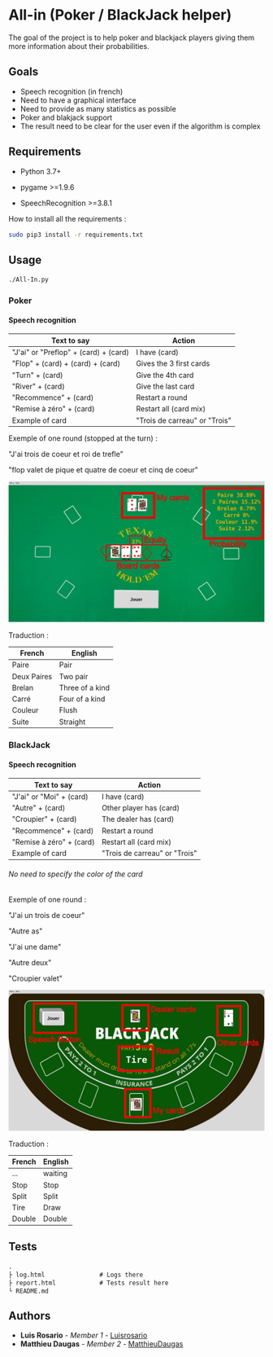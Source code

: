 # All-in (Poker / BlackJack helper)

The goal of the project is to help poker and blackjack players giving them more information about their probabilities.

## Goals

- Speech recognition (in french)
- Need to have a graphical interface
- Need to provide as many statistics as possible
- Poker and blakjack support
- The result need to be clear for the user even if the algorithm is complex

## Requirements

* Python 3.7+

* pygame >=1.9.6
* SpeechRecognition >=3.8.1

How to install all the requirements :
```bash
sudo pip3 install -r requirements.txt
```

## Usage

```bash
./All-In.py
```

### Poker

#### Speech recognition

Text to say | Action |
------------ | ------------- |
"J'ai" or "Preflop" + (card) + (card) | I have (card) |
"Flop" + (card) + (card) + (card) | Gives the 3 first cards |
"Turn" + (card) | Give the 4th card |
"River" + (card) | Give the last card |
"Recommence" + (card) | Restart a round |
"Remise à zéro" + (card) | Restart all (card mix) |
Example of card | "Trois de carreau" or "Trois" |

Exemple of one round (stopped at the turn) :

"J'ai trois de coeur et roi de trefle"

"flop valet de pique et quatre de coeur et cinq de coeur"

![Blackjack](./pictures/readme/Poker.jpg)

Traduction :

French | English |
------------ | ------------- |
Paire | Pair |
Deux Paires | Two pair |
Brelan | Three of a kind |
Carré | Four of a kind |
Couleur | Flush |
Suite | Straight |

### BlackJack

#### Speech recognition

Text to say | Action |
------------ | ------------- |
"J'ai" or "Moi" + (card) | I have (card) |
"Autre" + (card) | Other player has (card) |
"Croupier" + (card) | The dealer has (card) |
"Recommence" + (card) | Restart a round |
"Remise à zéro" + (card) | Restart all (card mix) |
Example of card | "Trois de carreau" or "Trois" |

###### No need to specify the color of the card

Exemple of one round :

"J'ai un trois de coeur"

"Autre as"

"J'ai une dame"

"Autre deux"

"Croupier valet"

![Blackjack](./pictures/readme/Blackjack.jpg)

Traduction :

French | English |
------------ | ------------- |
... | waiting |
Stop | Stop |
Split | Split |
Tire | Draw |
Double | Double |

## Tests

    .
    ├ log.html               # Logs there
    ├ report.html            # Tests result here
    └ README.md

## Authors

* **Luis Rosario** - *Member 1* - [Luisrosario](https://github.com/Luisrosario2604)
* **Matthieu Daugas** - *Member 2* - [MatthieuDaugas](https://github.com/MatthieuDaugas)
